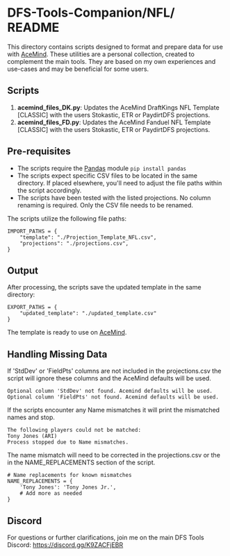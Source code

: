 # DFS-Tools-Companion/NFL/ README

This directory contains scripts designed to format and prepare data for use with [AceMind](https://acemind.io/). These utilities are a personal collection, created to complement the main tools. They are based on my own experiences and use-cases and may be beneficial for some users.

## Scripts

1. **acemind_files_DK.py**: Updates the AceMind DraftKings NFL Template [CLASSIC] with the users Stokastic, ETR or PaydirtDFS projections.
2. **acemind_files_FD.py**: Updates the AceMind Fanduel NFL Template [CLASSIC] with the users Stokastic, ETR or PaydirtDFS projections.

## Pre-requisites

- The scripts require the [Pandas](https://pandas.pydata.org/pandas-docs/stable/getting_started/install.html) module `pip install pandas` 
- The scripts expect specific CSV files to be located in the same directory. If placed elsewhere, you'll need to adjust the file paths within the script accordingly.
- The scripts have been tested with the listed projections. No column renaming is required. Only the CSV file needs to be renamed. 

The scripts utilize the following file paths:

```
IMPORT_PATHS = {
    "template": "./Projection_Template_NFL.csv",
    "projections": "./projections.csv",
}
```

## Output
After processing, the scripts save the updated template in the same directory:

```
EXPORT_PATHS = {
    "updated_template": "./updated_template.csv"
}
```
The template is ready to use on [AceMind](https://acemind.io/).

## Handling Missing Data
If 'StdDev' or 'FieldPts' columns are not included in the projections.csv the script will ignore these columns and the AceMind defaults will be used.
```
Optional column 'StdDev' not found. Acemind defaults will be used.
Optional column 'FieldPts' not found. Acemind defaults will be used.
```

If the scripts encounter any Name mismatches it will print the mismatched names and stop.
```
The following players could not be matched:
Tony Jones (ARI)
Process stopped due to Name mismatches.
```
The name mismatch will need to be corrected in the projections.csv or the in the NAME_REPLACEMENTS section of the script.
```
# Name replacements for known mismatches
NAME_REPLACEMENTS = {
    'Tony Jones': 'Tony Jones Jr.', 
    # Add more as needed
}
```

## Discord
For questions or further clarifications, join me on the main DFS Tools Discord: https://discord.gg/K9ZACFjEBR

